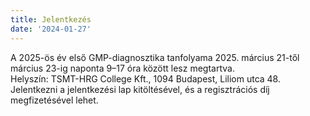 ```yaml
---
title: Jelentkezés
date: '2024-01-27'
---
```

A 2025-ös év első GMP-diagnosztika tanfolyama 2025. március 21-től március 23-ig naponta 9–17 óra között lesz megtartva.  
Helyszín: TSMT-HRG College Kft., 1094 Budapest, Liliom utca 48.  
Jelentkezni a jelentkezési lap kitöltésével, és a regisztrációs díj megfizetésével lehet.  
